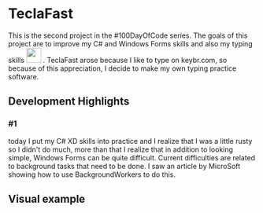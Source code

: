 <p align="center">
<h1> TeclaFast </h1>
This is the second project in the #100DayOfCode series. The goals of this project are to improve my C# and Windows Forms skills and also my typing skills <span> <img
src="https://slackmojis.com/emojis/7421-typingcat/download" width="30"> </span>. TeclaFast arose because I like to type on keybr.com, so because of this appreciation, I decide to make my own typing practice software.
</p>

<h2> Development Highlights </h>
<h3> #1 </h3>
today I put my C# XD skills into practice and I realize that I was a little rusty so I didn't do much, more than that I realize that in addition to looking simple, Windows Forms can be quite difficult. Current difficulties are related to background tasks that need to be done.
I saw an article by MicroSoft showing how to use BackgroundWorkers to do this.<br/> 
<h2>Visual example</h2>
